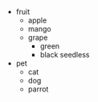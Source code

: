 * fruit
    * apple
    * mango
    * grape
        * green
        * black seedless
* pet
    * cat
    * dog
    * parrot
